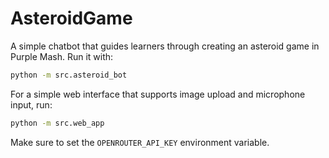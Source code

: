 # AsteroidGame

A simple chatbot that guides learners through creating an asteroid game in Purple Mash. Run it with:

```bash
python -m src.asteroid_bot
```

For a simple web interface that supports image upload and microphone input, run:

```bash
python -m src.web_app
```

Make sure to set the `OPENROUTER_API_KEY` environment variable.
